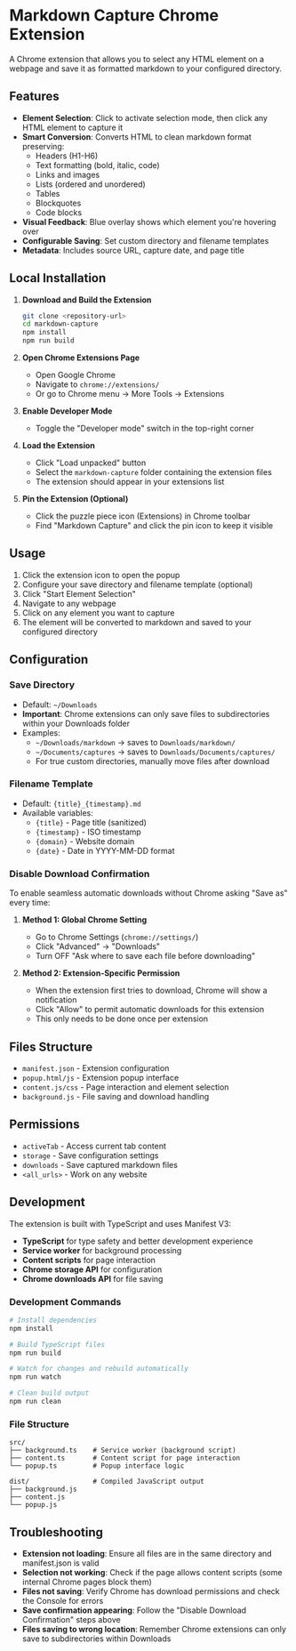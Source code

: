 # Markdown Capture Chrome Extension

A Chrome extension that allows you to select any HTML element on a webpage and save it as formatted markdown to your configured directory.

## Features

- **Element Selection**: Click to activate selection mode, then click any HTML element to capture it
- **Smart Conversion**: Converts HTML to clean markdown format preserving:
  - Headers (H1-H6)
  - Text formatting (bold, italic, code)
  - Links and images
  - Lists (ordered and unordered)
  - Tables
  - Blockquotes
  - Code blocks
- **Visual Feedback**: Blue overlay shows which element you're hovering over
- **Configurable Saving**: Set custom directory and filename templates
- **Metadata**: Includes source URL, capture date, and page title

## Local Installation

1. **Download and Build the Extension**
   ```bash
   git clone <repository-url>
   cd markdown-capture
   npm install
   npm run build
   ```

2. **Open Chrome Extensions Page**
   - Open Google Chrome
   - Navigate to `chrome://extensions/`
   - Or go to Chrome menu → More Tools → Extensions

3. **Enable Developer Mode**
   - Toggle the "Developer mode" switch in the top-right corner

4. **Load the Extension**
   - Click "Load unpacked" button
   - Select the `markdown-capture` folder containing the extension files
   - The extension should appear in your extensions list

5. **Pin the Extension (Optional)**
   - Click the puzzle piece icon (Extensions) in Chrome toolbar
   - Find "Markdown Capture" and click the pin icon to keep it visible

## Usage

1. Click the extension icon to open the popup
2. Configure your save directory and filename template (optional)
3. Click "Start Element Selection"
4. Navigate to any webpage
5. Click on any element you want to capture
6. The element will be converted to markdown and saved to your configured directory

## Configuration

### Save Directory
- Default: `~/Downloads`
- **Important**: Chrome extensions can only save files to subdirectories within your Downloads folder
- Examples:
  - `~/Downloads/markdown` → saves to `Downloads/markdown/`
  - `~/Documents/captures` → saves to `Downloads/Documents/captures/`
  - For true custom directories, manually move files after download

### Filename Template
- Default: `{title}_{timestamp}.md`
- Available variables:
  - `{title}` - Page title (sanitized)
  - `{timestamp}` - ISO timestamp
  - `{domain}` - Website domain
  - `{date}` - Date in YYYY-MM-DD format

### Disable Download Confirmation

To enable seamless automatic downloads without Chrome asking "Save as" every time:

1. **Method 1: Global Chrome Setting**
   - Go to Chrome Settings (`chrome://settings/`)
   - Click "Advanced" → "Downloads"
   - Turn OFF "Ask where to save each file before downloading"

2. **Method 2: Extension-Specific Permission**
   - When the extension first tries to download, Chrome will show a notification
   - Click "Allow" to permit automatic downloads for this extension
   - This only needs to be done once per extension

## Files Structure

- `manifest.json` - Extension configuration
- `popup.html/js` - Extension popup interface
- `content.js/css` - Page interaction and element selection
- `background.js` - File saving and download handling

## Permissions

- `activeTab` - Access current tab content
- `storage` - Save configuration settings
- `downloads` - Save captured markdown files
- `<all_urls>` - Work on any website

## Development

The extension is built with TypeScript and uses Manifest V3:
- **TypeScript** for type safety and better development experience
- **Service worker** for background processing
- **Content scripts** for page interaction
- **Chrome storage API** for configuration
- **Chrome downloads API** for file saving

### Development Commands

```bash
# Install dependencies
npm install

# Build TypeScript files
npm run build

# Watch for changes and rebuild automatically
npm run watch

# Clean build output
npm run clean
```

### File Structure

```
src/
├── background.ts    # Service worker (background script)
├── content.ts       # Content script for page interaction
└── popup.ts         # Popup interface logic

dist/                # Compiled JavaScript output
├── background.js
├── content.js
└── popup.js
```

## Troubleshooting

- **Extension not loading**: Ensure all files are in the same directory and manifest.json is valid
- **Selection not working**: Check if the page allows content scripts (some internal Chrome pages block them)
- **Files not saving**: Verify Chrome has download permissions and check the Console for errors
- **Save confirmation appearing**: Follow the "Disable Download Confirmation" steps above
- **Files saving to wrong location**: Remember Chrome extensions can only save to subdirectories within Downloads
